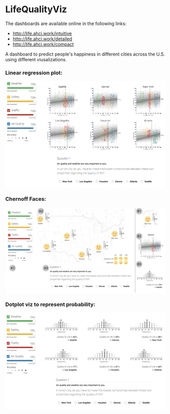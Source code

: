 # LifeQualityViz

The dashboards are available online in the following links:

- http://life.ahci.work/intuitive
- http://life.ahci.work/detailed
- http://life.ahci.work/compact

A dashboard to predict people's happiness in different cities across the U.S. using different viusalizations.

### Linear regression plot:
<img src="public/sc1.png"/>

### Chernoff Faces:
<img src="public/whole_app1.png"/>

### Dotplot viz to represent probability:
<img src="public/sc2.png"/>
